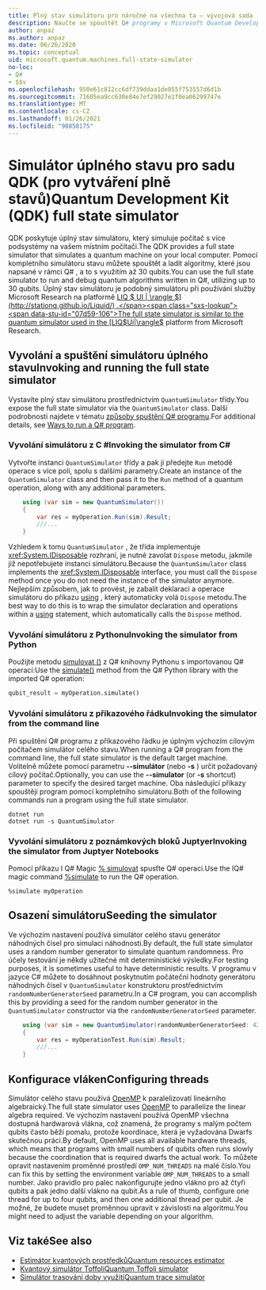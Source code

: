 ```yaml
---
title: Plný stav simulátoru pro náročné na všechna ta – vývojová sada
description: Naučte se spouštět Q# programy v Microsoft Quantum Development Kit úplný stav simulátoru.
author: anpaz
ms.author: anpaz
ms.date: 06/26/2020
ms.topic: conceptual
uid: microsoft.quantum.machines.full-state-simulator
no-loc:
- Q#
- $$v
ms.openlocfilehash: 950e61c812cc6df739ddaa1de855f753557d6d1b
ms.sourcegitcommit: 71605ea9cc630e84e7ef29027e1f0ea06299747e
ms.translationtype: MT
ms.contentlocale: cs-CZ
ms.lasthandoff: 01/26/2021
ms.locfileid: "98858175"
---
```

# <a name="quantum-development-kit-qdk-full-state-simulator"></a><span data-ttu-id="07d59-103">Simulátor úplného stavu pro sadu QDK (pro vytváření plně stavů)</span><span class="sxs-lookup"><span data-stu-id="07d59-103">Quantum Development Kit (QDK) full state simulator</span></span>

<span data-ttu-id="07d59-104">QDK poskytuje úplný stav simulátoru, který simuluje počítač s více podsystémy na vašem místním počítači.</span><span class="sxs-lookup"><span data-stu-id="07d59-104">The QDK provides a full state simulator that simulates a quantum machine on your local computer.</span></span> <span data-ttu-id="07d59-105">Pomocí kompletního simulátoru stavu můžete spouštět a ladit algoritmy, které jsou napsané v rámci Q# , a to s využitím až 30 qubits.</span><span class="sxs-lookup"><span data-stu-id="07d59-105">You can use the full state simulator to run and debug quantum algorithms written in Q#, utilizing up to 30 qubits.</span></span> <span data-ttu-id="07d59-106">Úplný stav simulátoru je podobný simulátoru při používání služby Microsoft Research na platformě  [LIQ $ UI | \rangle $](http://stationq.github.io/Liquid/) .</span><span class="sxs-lookup"><span data-stu-id="07d59-106">The full state simulator is similar to the quantum simulator used in the  [LIQ$Ui|\rangle$](http://stationq.github.io/Liquid/) platform from Microsoft Research.</span></span>

## <a name="invoking-and-running-the-full-state-simulator"></a><span data-ttu-id="07d59-107">Vyvolání a spuštění simulátoru úplného stavu</span><span class="sxs-lookup"><span data-stu-id="07d59-107">Invoking and running the full state simulator</span></span>

<span data-ttu-id="07d59-108">Vystavíte plný stav simulátoru prostřednictvím `QuantumSimulator` třídy.</span><span class="sxs-lookup"><span data-stu-id="07d59-108">You expose the full state simulator via the `QuantumSimulator` class.</span></span> <span data-ttu-id="07d59-109">Další podrobnosti najdete v tématu [způsoby spuštění Q# programu](xref:microsoft.quantum.guide.host-programs).</span><span class="sxs-lookup"><span data-stu-id="07d59-109">For additional details, see [Ways to run a Q# program](xref:microsoft.quantum.guide.host-programs).</span></span>

### <a name="invoking-the-simulator-from-c"></a><span data-ttu-id="07d59-110">Vyvolání simulátoru z C #</span><span class="sxs-lookup"><span data-stu-id="07d59-110">Invoking the simulator from C#</span></span>

<span data-ttu-id="07d59-111">Vytvořte instanci `QuantumSimulator` třídy a pak ji předejte `Run` metodě operace s více poli, spolu s dalšími parametry.</span><span class="sxs-lookup"><span data-stu-id="07d59-111">Create an instance of the `QuantumSimulator` class and then pass it to the `Run` method of a quantum operation, along with any additional parameters.</span></span>
```csharp
    using (var sim = new QuantumSimulator())
    {
        var res = myOperation.Run(sim).Result;
        ///...
    }
```

<span data-ttu-id="07d59-112">Vzhledem k tomu `QuantumSimulator` , že třída implementuje <xref:System.IDisposable> rozhraní, je nutné zavolat `Dispose` metodu, jakmile již nepotřebujete instanci simulátoru.</span><span class="sxs-lookup"><span data-stu-id="07d59-112">Because the `QuantumSimulator` class implements the <xref:System.IDisposable> interface, you must call the `Dispose` method once you do not need the instance of the simulator anymore.</span></span> <span data-ttu-id="07d59-113">Nejlepším způsobem, jak to provést, je zabalit deklaraci a operace simulátoru do příkazu [using](https://docs.microsoft.com/dotnet/csharp/language-reference/keywords/using-statement) , který automaticky volá `Dispose` metodu.</span><span class="sxs-lookup"><span data-stu-id="07d59-113">The best way to do this is to wrap the simulator declaration and operations within a [using](https://docs.microsoft.com/dotnet/csharp/language-reference/keywords/using-statement) statement, which automatically calls the `Dispose` method.</span></span>

### <a name="invoking-the-simulator-from-python"></a><span data-ttu-id="07d59-114">Vyvolání simulátoru z Pythonu</span><span class="sxs-lookup"><span data-stu-id="07d59-114">Invoking the simulator from Python</span></span>

<span data-ttu-id="07d59-115">Použijte metodu [simulovat ()](https://docs.microsoft.com/python/qsharp-core/qsharp.loader.qsharpcallable) z Q# knihovny Pythonu s importovanou Q# operací:</span><span class="sxs-lookup"><span data-stu-id="07d59-115">Use the [simulate()](https://docs.microsoft.com/python/qsharp-core/qsharp.loader.qsharpcallable) method from the Q# Python library with the imported Q# operation:</span></span>

```python
qubit_result = myOperation.simulate()
```

### <a name="invoking-the-simulator-from-the-command-line"></a><span data-ttu-id="07d59-116">Vyvolání simulátoru z příkazového řádku</span><span class="sxs-lookup"><span data-stu-id="07d59-116">Invoking the simulator from the command line</span></span>

<span data-ttu-id="07d59-117">Při spuštění Q# programu z příkazového řádku je úplným výchozím cílovým počítačem simulátor celého stavu.</span><span class="sxs-lookup"><span data-stu-id="07d59-117">When running a Q# program from the command line, the full state simulator is the default target machine.</span></span> <span data-ttu-id="07d59-118">Volitelně můžete pomocí parametru **--simulátor** (nebo **-s** ) určit požadovaný cílový počítač.</span><span class="sxs-lookup"><span data-stu-id="07d59-118">Optionally, you can use the **--simulator** (or **-s** shortcut) parameter to specify the desired target machine.</span></span> <span data-ttu-id="07d59-119">Oba následující příkazy spouštějí program pomocí kompletního simulátoru.</span><span class="sxs-lookup"><span data-stu-id="07d59-119">Both of the following commands run a program using the full state simulator.</span></span> 

```dotnetcli
dotnet run
dotnet run -s QuantumSimulator
```

### <a name="invoking-the-simulator-from-juptyer-notebooks"></a><span data-ttu-id="07d59-120">Vyvolání simulátoru z poznámkových bloků Juptyer</span><span class="sxs-lookup"><span data-stu-id="07d59-120">Invoking the simulator from Juptyer Notebooks</span></span>

<span data-ttu-id="07d59-121">Pomocí příkazu I Q# Magic [% simulovat](xref:microsoft.quantum.iqsharp.magic-ref.simulate) spusťte Q# operaci.</span><span class="sxs-lookup"><span data-stu-id="07d59-121">Use the IQ# magic command [%simulate](xref:microsoft.quantum.iqsharp.magic-ref.simulate) to run the Q# operation.</span></span>

```
%simulate myOperation
```
## <a name="seeding-the-simulator"></a><span data-ttu-id="07d59-122">Osazení simulátoru</span><span class="sxs-lookup"><span data-stu-id="07d59-122">Seeding the simulator</span></span>

<span data-ttu-id="07d59-123">Ve výchozím nastavení používá simulátor celého stavu generátor náhodných čísel pro simulaci náhodnosti.</span><span class="sxs-lookup"><span data-stu-id="07d59-123">By default, the full state simulator uses a random number generator to simulate quantum randomness.</span></span> <span data-ttu-id="07d59-124">Pro účely testování je někdy užitečné mít deterministické výsledky.</span><span class="sxs-lookup"><span data-stu-id="07d59-124">For testing purposes, it is sometimes useful to have deterministic results.</span></span> <span data-ttu-id="07d59-125">V programu v jazyce C# můžete to dosáhnout poskytnutím počáteční hodnoty generátoru náhodných čísel v `QuantumSimulator` konstruktoru prostřednictvím `randomNumberGeneratorSeed` parametru.</span><span class="sxs-lookup"><span data-stu-id="07d59-125">In a C# program, you can accomplish this by providing a seed for the random number generator in the `QuantumSimulator` constructor via the `randomNumberGeneratorSeed` parameter.</span></span>

```csharp
    using (var sim = new QuantumSimulator(randomNumberGeneratorSeed: 42))
    {
        var res = myOperationTest.Run(sim).Result;
        ///...
    }
```

## <a name="configuring-threads"></a><span data-ttu-id="07d59-126">Konfigurace vláken</span><span class="sxs-lookup"><span data-stu-id="07d59-126">Configuring threads</span></span>

<span data-ttu-id="07d59-127">Simulátor celého stavu používá [OpenMP](http://www.openmp.org/) k paralelizovatí lineárního algebraický.</span><span class="sxs-lookup"><span data-stu-id="07d59-127">The full state simulator uses [OpenMP](http://www.openmp.org/) to parallelize the linear algebra required.</span></span> <span data-ttu-id="07d59-128">Ve výchozím nastavení používá OpenMP všechna dostupná hardwarová vlákna, což znamená, že programy s malým počtem qubits často běží pomalu, protože koordinace, která je vyžadována Dwarfs skutečnou práci.</span><span class="sxs-lookup"><span data-stu-id="07d59-128">By default, OpenMP uses all available hardware threads, which means that programs with small numbers of qubits often runs slowly because the coordination that is required dwarfs the actual work.</span></span> <span data-ttu-id="07d59-129">To můžete opravit nastavením proměnné prostředí `OMP_NUM_THREADS` na malé číslo.</span><span class="sxs-lookup"><span data-stu-id="07d59-129">You can fix this by setting the environment variable `OMP_NUM_THREADS` to a small number.</span></span> <span data-ttu-id="07d59-130">Jako pravidlo pro palec nakonfigurujte jedno vlákno pro až čtyři qubits a pak jedno další vlákno na qubit.</span><span class="sxs-lookup"><span data-stu-id="07d59-130">As a rule of thumb, configure one thread for up to four qubits, and then one additional thread per qubit.</span></span> <span data-ttu-id="07d59-131">Je možné, že budete muset proměnnou upravit v závislosti na algoritmu.</span><span class="sxs-lookup"><span data-stu-id="07d59-131">You might need to adjust the variable depending on your algorithm.</span></span>

## <a name="see-also"></a><span data-ttu-id="07d59-132">Viz také</span><span class="sxs-lookup"><span data-stu-id="07d59-132">See also</span></span>

- [<span data-ttu-id="07d59-133">Estimátor kvantových prostředků</span><span class="sxs-lookup"><span data-stu-id="07d59-133">Quantum resources estimator</span></span>](xref:microsoft.quantum.machines.resources-estimator)
- [<span data-ttu-id="07d59-134">Kvantový simulátor Toffoli</span><span class="sxs-lookup"><span data-stu-id="07d59-134">Quantum Toffoli simulator</span></span>](xref:microsoft.quantum.machines.toffoli-simulator)
- [<span data-ttu-id="07d59-135">Simulátor trasování doby využití</span><span class="sxs-lookup"><span data-stu-id="07d59-135">Quantum trace simulator</span></span>](xref:microsoft.quantum.machines.qc-trace-simulator.intro)
